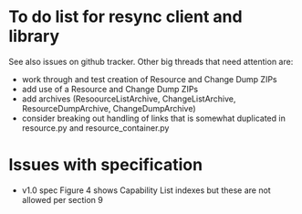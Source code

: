 To do list for resync client and library
========================================

See also issues on github tracker. Other big threads that need attention are:

- work through and test creation of Resource and Change Dump ZIPs
- add use of a Resource and Change Dump ZIPs
- add archives (ResoourceListArchive, ChangeListArchive, ResourceDumpArchive, ChangeDumpArchive)
- consider breaking out handling of links that is somewhat duplicated in resource.py and resource_container.py

Issues with specification
=========================

- v1.0 spec Figure 4 shows Capability List indexes but these are not allowed per section 9

